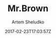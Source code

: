 ---
title: "Mr.Brown"
github: https://github.com/artemsheludko/mr-brown
demo: http://artemsheludko.pw/mr-brown
author: Artem Sheludko

ssg:
  - Jekyll
cms:
  - No Cms
date: 2017-02-23T17:03:57Z
github_branch: master
description: "Mr.Brown is a responsive Jekyll theme"
---
